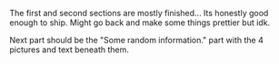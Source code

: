The first and second sections are mostly finished... Its honestly good enough to ship. Might go back and make some things prettier but idk.

Next part should be the "Some random information." part with the 4 pictures and text beneath them.